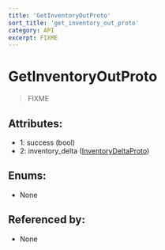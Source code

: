 ```yaml
---
title: 'GetInventoryOutProto'
sort_title: 'get_inventory_out_proto'
category: API
excerpt: FIXME
---
```


# GetInventoryOutProto

> FIXME

## Attributes:

- 1: success (bool)
- 2: inventory_delta ([InventoryDeltaProto](../InventoryDeltaProto/))

## Enums:

- None

## Referenced by:

- None

